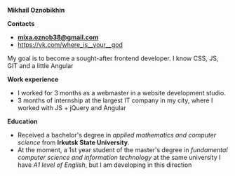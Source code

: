 **Mikhail Oznobikhin**

**Contacts**
  - **mixa.oznob38@gmail.com** 
  - https://vk.com/where_is__your__god 
  
My goal is to become a sought-after frontend developer.
I know CSS, JS, GIT and a little Angular

**Work experience**
  - I worked for 3 months as a webmaster in a website development studio.
  - 3 months of internship at the largest IT company in my city, where I worked with JS + jQuery and Angular

**Education**
  - Received a bachelor's degree in *applied mathematics and computer science* from **Irkutsk State University**. 
  - At the moment, a 1st year student of the master's degree in *fundamental computer science and information technology* at the same university
I have *A1 level of English*, but I am developing in this direction

